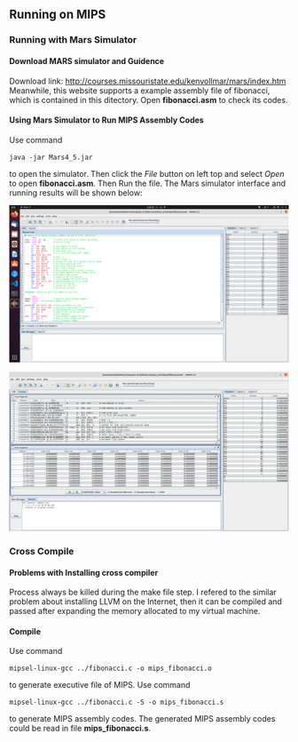 ## Running on MIPS
### Running with Mars Simulator
#### Download MARS simulator and Guidence
Download link: http://courses.missouristate.edu/kenvollmar/mars/index.htm
Meanwhile, this website supports a example assembly file of fibonacci, which is contained in this ditectory. Open **fibonacci.asm** to check its codes.

#### Using Mars Simulator to Run MIPS Assembly Codes
Use command 
```shell
java -jar Mars4_5.jar
```
to open the simulator. Then click the *File* button on left top and select *Open* to open **fibonacci.asm**. Then Run the file.
The Mars simulator interface and running results will be shown below:

<center>

![MARS INTERFACE](../data/img/mips_img_1.png "Mars Simulator interface")

![RUNNING RESULT](../data/img/mips_img_2.png "Running result")

</center>

### Cross Compile
#### Problems with Installing cross compiler
Process always be killed during the make file step. I refered to the similar problem about installing LLVM on the Internet, then it can be compiled and passed after expanding the memory allocated to my virtual machine.

#### Compile
Use command
```shell
mipsel-linux-gcc ../fibonacci.c -o mips_fibonacci.o
```
to generate executive file of MIPS.
Use command
```shell
mipsel-linux-gcc ../fibonacci.c -S -o mips_fibonacci.s
```
to generate MIPS assembly codes. The generated MIPS assembly codes could be read in file **mips_fibonacci.s**.